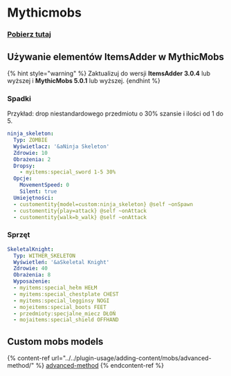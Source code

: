 # Mythicmobs

### [Pobierz tutaj](https://www.spigotmc.org/resources/%E2%9A%94-mythicmobs-free-version-%E2%96%BAthe-1-custom-mob-creator%E2%97%84.5702/)

## Używanie elementów ItemsAdder w MythicMobs&#x20;

{% hint style="warning" %}
Zaktualizuj do wersji **ItemsAdder 3.0.4** lub wyższej i **MythicMobs 5.0.1** lub wyższej.
{endhint %}

### Spadki

Przykład: drop niestandardowego przedmiotu o 30% szansie i ilości od 1 do 5.

```yaml
ninja_skeleton:
  Typ: ZOMBIE
  Wyświetlacz: '&aNinja Skeleton'
  Zdrowie: 10
  Obrażenia: 2
  Dropsy:
    - myitems:special_sword 1-5 30%
  Opcje:
    MovementSpeed: 0
    Silent: true
  Umiejętności:
  - customentity{model=custom:ninja_skeleton} @self ~onSpawn
  - customentity{play=attack} @self ~onAttack
  - customentity{walk=b_walk} @self ~onAttack
```

### Sprzęt

```yaml
SkeletalKnight:
  Typ: WITHER_SKELETON
  Wyświetleń: '&aSkeletal Knight'
  Zdrowie: 40
  Obrażenia: 8
  Wyposażenie:
  - myitems:special_hełm HEŁM
  - myitems:special_chestplate CHEST
  - myitems:special_legginsy NOGI
  - mojeitems:special_boots FEET
  - przedmioty:specjalne_miecz DŁOŃ
  - mojaitems:special_shield OFFHAND
```

## Custom mobs models

{% content-ref url="../../plugin-usage/adding-content/mobs/advanced-method/" %}
[advanced-method](../../plugin-usage/adding-content/mobs/advanced-method/)
{% endcontent-ref %}
